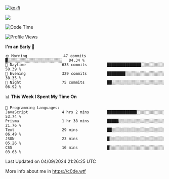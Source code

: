 [![ko-fi](https://ko-fi.com/img/githubbutton_sm.svg)](https://ko-fi.com/Z8Z4Y2LKX)

<a href="https://wakatime.com"><img src="https://wakatime.com/share/@c0dezin/b7f18a7c-ab3a-40b8-8bc7-b1b7bf71f1d6.svg" /></a>

<!--START_SECTION:waka-->
![Code Time](http://img.shields.io/badge/Code%20Time-87%20hrs%208%20mins-blue)

![Profile Views](http://img.shields.io/badge/Profile%20Views-0-blue)

**I'm an Early 🐤** 

```text
🌞 Morning                47 commits          █░░░░░░░░░░░░░░░░░░░░░░░░   04.34 % 
🌆 Daytime                633 commits         ███████████████░░░░░░░░░░   58.39 % 
🌃 Evening                329 commits         ████████░░░░░░░░░░░░░░░░░   30.35 % 
🌙 Night                  75 commits          ██░░░░░░░░░░░░░░░░░░░░░░░   06.92 % 
```


📊 **This Week I Spent My Time On** 

```text
💬 Programming Languages: 
JavaScript               4 hrs 2 mins        █████████████░░░░░░░░░░░░   53.74 % 
Prisma                   1 hr 38 mins        █████░░░░░░░░░░░░░░░░░░░░   21.76 % 
Text                     29 mins             ██░░░░░░░░░░░░░░░░░░░░░░░   06.49 % 
JSON                     23 mins             █░░░░░░░░░░░░░░░░░░░░░░░░   05.26 % 
CSS                      16 mins             █░░░░░░░░░░░░░░░░░░░░░░░░   03.63 % 
```


 Last Updated on 04/09/2024 21:26:25 UTC
<!--END_SECTION:waka-->

More info about me in https://c0de.wtf
